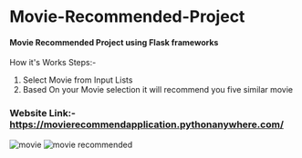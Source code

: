 # Movie-Recommended-Project
#### Movie Recommended Project using Flask frameworks
How it's Works
Steps:-
   1. Select Movie from Input Lists
   2. Based On your Movie selection it will recommend you five similar movie

### Website Link:- https://movierecommendapplication.pythonanywhere.com/
![movie](https://github.com/rkgupta7463/Movie-Recommended-Project/assets/96177171/ab06880d-cb33-479e-aabb-62eb80886262)
 ![movie recommended](https://github.com/rkgupta7463/Movie-Recommended-Project/assets/96177171/f8ff96e4-270b-4f91-9b3b-dadc85095aee)

